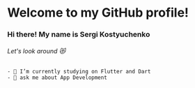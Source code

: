 # Welcome to my GitHub profile!
### Hi there! My name is Sergi Kostyuchenko
###### Let's look around 😻
    - 🔭 I’m currently studying on Flutter and Dart
    - 👾 ask me about App Development


<!--
**sergeykost/sergeykost** is a ✨ _special_ ✨ repository because its `README.md` (this file) appears on your GitHub profile.

Here are some ideas to get you started:

- 🔭 I’m currently working on ...
- 🌱 I’m currently learning ...
- 👯 I’m looking to collaborate on ...
- 🤔 I’m looking for help with ...
- 💬 Ask me about ...
- 📫 How to reach me: ...
- 😄 Pronouns: ...
- ⚡ Fun fact: ...
-->
